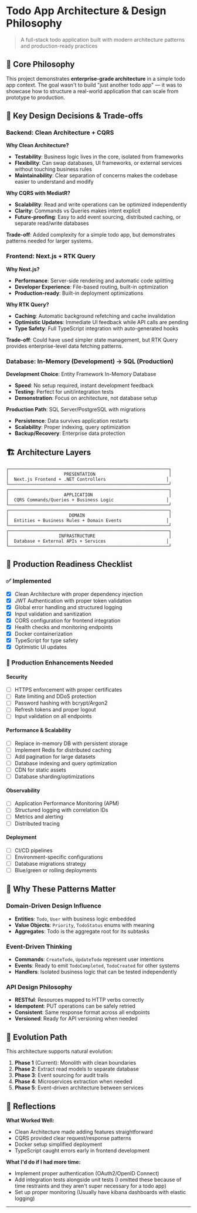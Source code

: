 # Todo App Architecture & Design Philosophy

> A full-stack todo application built with modern architecture patterns and production-ready practices

## 🎯 Core Philosophy

This project demonstrates **enterprise-grade architecture** in a simple todo app context. The goal wasn't to build "just another todo app" — it was to showcase how to structure a real-world application that can scale from prototype to production.

## 🧠 Key Design Decisions & Trade-offs

### Backend: Clean Architecture + CQRS
**Why Clean Architecture?**
- **Testability**: Business logic lives in the core, isolated from frameworks
- **Flexibility**: Can swap databases, UI frameworks, or external services without touching business rules  
- **Maintainability**: Clear separation of concerns makes the codebase easier to understand and modify

**Why CQRS with MediatR?**
- **Scalability**: Read and write operations can be optimized independently
- **Clarity**: Commands vs Queries makes intent explicit
- **Future-proofing**: Easy to add event sourcing, distributed caching, or separate read/write databases

**Trade-off**: Added complexity for a simple todo app, but demonstrates patterns needed for larger systems.

### Frontend: Next.js + RTK Query
**Why Next.js?**
- **Performance**: Server-side rendering and automatic code splitting
- **Developer Experience**: File-based routing, built-in optimization
- **Production-ready**: Built-in deployment optimizations

**Why RTK Query?**
- **Caching**: Automatic background refetching and cache invalidation
- **Optimistic Updates**: Immediate UI feedback while API calls are pending
- **Type Safety**: Full TypeScript integration with auto-generated hooks

**Trade-off**: Could have used simpler state management, but RTK Query provides enterprise-level data fetching patterns.

### Database: In-Memory (Development) → SQL (Production)
**Development Choice**: Entity Framework In-Memory Database
- **Speed**: No setup required, instant development feedback
- **Testing**: Perfect for unit/integration tests
- **Demonstration**: Focus on architecture, not database setup

**Production Path**: SQL Server/PostgreSQL with migrations
- **Persistence**: Data survives application restarts
- **Scalability**: Proper indexing, query optimization
- **Backup/Recovery**: Enterprise data protection

## 🏗️ Architecture Layers

```
┌─────────────────────────────────────────────────────────────┐
│                     PRESENTATION                            │
│  Next.js Frontend + .NET Controllers                       │
└─────────────────────────────────────────────────────────────┘
┌─────────────────────────────────────────────────────────────┐
│                     APPLICATION                             │
│  CQRS Commands/Queries + Business Logic                    │
└─────────────────────────────────────────────────────────────┘
┌─────────────────────────────────────────────────────────────┐
│                       DOMAIN                                │
│  Entities + Business Rules + Domain Events                 │
└─────────────────────────────────────────────────────────────┘
┌─────────────────────────────────────────────────────────────┐
│                   INFRASTRUCTURE                            │
│  Database + External APIs + Services                       │
└─────────────────────────────────────────────────────────────┘
```

## 🚦 Production Readiness Checklist

### ✅ Implemented
- [x] Clean Architecture with proper dependency injection
- [x] JWT Authentication with proper token validation
- [x] Global error handling and structured logging
- [x] Input validation and sanitization
- [x] CORS configuration for frontend integration
- [x] Health checks and monitoring endpoints
- [x] Docker containerization
- [x] TypeScript for type safety
- [x] Optimistic UI updates

### 🔄 Production Enhancements Needed

#### Security
- [ ] HTTPS enforcement with proper certificates
- [ ] Rate limiting and DDoS protection  
- [ ] Password hashing with bcrypt/Argon2
- [ ] Refresh tokens and proper logout
- [ ] Input validation on all endpoints

#### Performance & Scalability
- [ ] Replace in-memory DB with persistent storage
- [ ] Implement Redis for distributed caching
- [ ] Add pagination for large datasets
- [ ] Database indexing and query optimization
- [ ] CDN for static assets
- [ ] Database sharding/optimizations

#### Observability
- [ ] Application Performance Monitoring (APM)
- [ ] Structured logging with correlation IDs
- [ ] Metrics and alerting
- [ ] Distributed tracing

#### Deployment
- [ ] CI/CD pipelines
- [ ] Environment-specific configurations
- [ ] Database migrations strategy
- [ ] Blue/green or rolling deployments

## 🎨 Why These Patterns Matter

### Domain-Driven Design Influence
- **Entities**: `Todo`, `User` with business logic embedded
- **Value Objects**: `Priority`, `TodoStatus` enums with meaning
- **Aggregates**: Todo is the aggregate root for its subtasks

### Event-Driven Thinking
- **Commands**: `CreateTodo`, `UpdateTodo` represent user intentions
- **Events**: Ready to emit `TodoCompleted`, `TodoCreated` for other systems
- **Handlers**: Isolated business logic that can be tested independently

### API Design Philosophy
- **RESTful**: Resources mapped to HTTP verbs correctly
- **Idempotent**: PUT operations can be safely retried
- **Consistent**: Same response format across all endpoints
- **Versioned**: Ready for API versioning when needed

## 🔄 Evolution Path

This architecture supports natural evolution:

1. **Phase 1** (Current): Monolith with clean boundaries
2. **Phase 2**: Extract read models to separate database
3. **Phase 3**: Event sourcing for audit trails
4. **Phase 4**: Microservices extraction when needed
5. **Phase 5**: Event-driven architecture between services

## 💭 Reflections

**What Worked Well:**
- Clean Architecture made adding features straightforward
- CQRS provided clear request/response patterns
- Docker setup simplified deployment
- TypeScript caught errors early in frontend development

**What I'd do if I had more time:**
- Implement proper authentication (OAuth2/OpenID Connect)
- Add integration tests alongside unit tests (I omitted these because of time restraints and they aren't super necessary for a todo app)
- Set up proper monitoring (Usually have kibana dashboards with elastic logging)

---